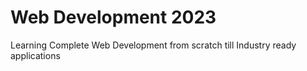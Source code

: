 # Web Development 2023
Learning Complete Web Development from scratch till Industry ready applications
